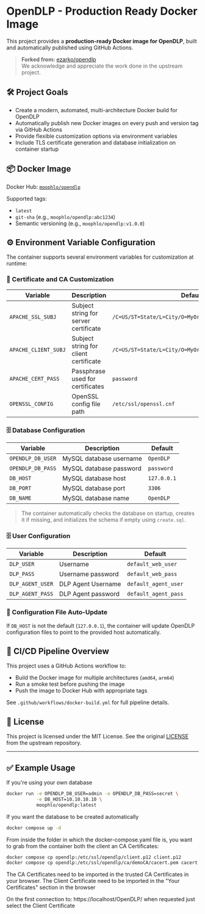 # OpenDLP - Production Ready Docker Image

This project provides a **production-ready Docker image for OpenDLP**, built and automatically published using GitHub Actions.

> **Forked from:** [ezarko/opendlp](https://github.com/ezarko/opendlp)  
We acknowledge and appreciate the work done in the upstream project.

## 🛠 Project Goals

- Create a modern, automated, multi-architecture Docker build for OpenDLP
- Automatically publish new Docker images on every push and version tag via GitHub Actions
- Provide flexible customization options via environment variables
- Include TLS certificate generation and database initialization on container startup

## 📦 Docker Image

Docker Hub: [`moophlo/opendlp`](https://hub.docker.com/r/moophlo/opendlp)

Supported tags:
- `latest`
- `git-sha` (e.g., `moophlo/opendlp:abc1234`)
- Semantic versioning (e.g., `moophlo/opendlp:v1.0.0`)

## ⚙ Environment Variable Configuration

The container supports several environment variables for customization at runtime:

### 🔐 Certificate and CA Customization

| Variable | Description | Default |
|---------|-------------|---------|
| `APACHE_SSL_SUBJ` | Subject string for server certificate | `/C=US/ST=State/L=City/O=MyOrg/OU=IT/CN=example.com` |
| `APACHE_CLIENT_SUBJ` | Subject string for client certificate | `/C=US/ST=State/L=City/O=MyOrg/OU=Clients/CN=client1` |
| `APACHE_CERT_PASS` | Passphrase used for certificates | `password` |
| `OPENSSL_CONFIG` | OpenSSL config file path | `/etc/ssl/openssl.cnf` |

### 🗄 Database Configuration

| Variable | Description | Default |
|---------|-------------|---------|
| `OPENDLP_DB_USER` | MySQL database username | `OpenDLP` |
| `OPENDLP_DB_PASS` | MySQL database password | `password` |
| `DB_HOST` | MySQL database host | `127.0.0.1` |
| `DB_PORT` | MySQL database port | `3306` |
| `DB_NAME` | MySQL database name | `OpenDLP` |

> The container automatically checks the database on startup, creates it if missing, and initializes the schema if empty using `create.sql`.

### 🗄 User Configuration

| Variable | Description | Default |
|---------|-------------|---------|
|`DLP_USER`|Username|`default_web_user`|
|`DLP_PASS`|Username password|`default_web_pass`|
|`DLP_AGENT_USER`|DLP Agent Username|`default_agent_user`|
|`DLP_AGENT_PASS`|DLP Agent password|`default_agent_pass` |

### 🧩 Configuration File Auto-Update

If `DB_HOST` is not the default (`127.0.0.1`), the container will update OpenDLP configuration files to point to the provided host automatically.

## 🔄 CI/CD Pipeline Overview

This project uses a GitHub Actions workflow to:
- Build the Docker image for multiple architectures (`amd64`, `arm64`)
- Run a smoke test before pushing the image
- Push the image to Docker Hub with appropriate tags

See `.github/workflows/docker-build.yml` for full pipeline details.

## 📜 License

This project is licensed under the MIT License.
See the original [LICENSE](https://github.com/ezarko/opendlp/blob/main/LICENSE) from the upstream repository.

---

## ✅ Example Usage

If you're using your own database

```bash
docker run -e OPENDLP_DB_USER=admin -e OPENDLP_DB_PASS=secret \
           -e DB_HOST=10.10.10.10 \
           moophlo/opendlp:latest
```

If you want the database to be created automatically
```bash
docker compose up -d
```

From inside the folder in which the docker-compose.yaml file is, you want to grab from the container both the client an CA Certificates:
```bash
docker compose cp opendlp:/etc/ssl/opendlp/client.p12 client.p12
docker compose cp opendlp:/etc/ssl/opendlp/ca/demoCA/cacert.pem cacert.pem
```

The CA Certificates need to be imported in the trusted CA Certificates in your browser.
The Client Certificate need to be imported in the "Your Certificates" section in the browser

On the first connection to: https://localhost/OpenDLP/ when requested just select the Client Certificate

